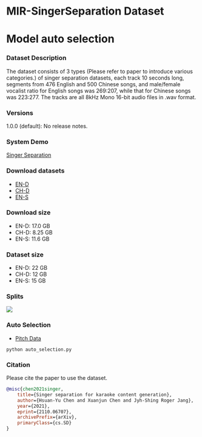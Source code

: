 # MIR-SingerSeparation Dataset 
# Model auto selection

### Dataset Description
The dataset consists of 3 types (Please refer to paper to introduce various categories.) of singer separation datasets, each track 10 seconds long, segments from 476 English and 500 Chinese songs, and male/female vocalist ratio for English songs was 269:207, while that for Chinese songs was 223:277. The tracks are all 8kHz Mono 16-bit audio files in .wav format.

### Versions
1.0.0 (default): No release notes.

### System Demo
<a href="https://gulaerchen.github.io/MIR-SingerSeparation/" target="_blank"> Singer Separation </a>

### Download datasets
* <a href="https://drive.google.com/file/d/1SgMEGxPmgtTBTwWukDE53hR9W5ajOUvW/view?usp=sharing" target="_blank"> EN-D </a>
* <a href="https://drive.google.com/file/d/1k6S9i64Z1USqy1xwPlZDXN8DNTwpLY6c/view?usp=sharing" target="_blank"> CH-D </a>
* <a href="https://drive.google.com/file/d/1FveU1Jp02GopUpff33EgYFZtVOfMeHa4/view?usp=sharing"> EN-S </a>

### Download size
* EN-D: 17.0 GB
* CH-D: 8.25 GB
* EN-S: 11.6 GB

### Dataset size
* EN-D: 22 GB
* CH-D: 12 GB
* EN-S: 15 GB

### Splits
![](https://i.imgur.com/bXUBHa5.png)

### Auto Selection
* <a href="https://drive.google.com/file/d/1wLDoLHdBb36_11tSWEPI2di86mTAQtjn/view?usp=sharing" target="_blank"> Pitch Data </a>
```shell
python auto_selection.py 
```

### Citation
Please cite the paper to use the dataset.
```bibtex
@misc{chen2021singer,
    title={Singer separation for karaoke content generation},
    author={Hsuan-Yu Chen and Xuanjun Chen and Jyh-Shing Roger Jang},
    year={2021},
    eprint={2110.06707},
    archivePrefix={arXiv},
    primaryClass={cs.SD}
}
```

